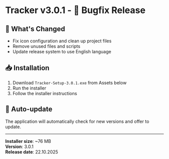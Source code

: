 # Tracker v3.0.1 - 🐛 Bugfix Release

## 📝 What's Changed

- Fix icon configuration and clean up project files
- Remove unused files and scripts
- Update release system to use English language

## 📥 Installation

1. Download `Tracker-Setup-3.0.1.exe` from Assets below
2. Run the installer
3. Follow the installer instructions

## 🔄 Auto-update

The application will automatically check for new versions and offer to update.

---

**Installer size**: ~76 MB  
**Version**: 3.0.1  
**Release date**: 22.10.2025